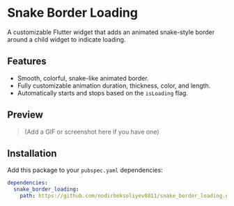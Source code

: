 # Snake Border Loading

A customizable Flutter widget that adds an animated snake-style border around a child widget to indicate loading.

## Features

- Smooth, colorful, snake-like animated border.
- Fully customizable animation duration, thickness, color, and length.
- Automatically starts and stops based on the `isLoading` flag.

## Preview

> (Add a GIF or screenshot here if you have one)

## Installation

Add this package to your `pubspec.yaml` dependencies:

```yaml
dependencies:
  snake_border_loading:
    path: https://github.com/nodirbeksoliyev0811/snake_border_loading.git
